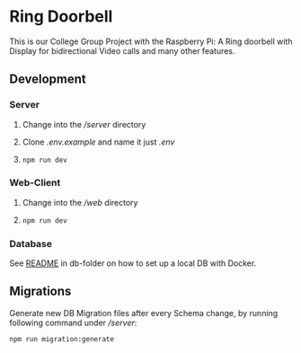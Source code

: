 # Ring Doorbell

This is our College Group Project with the Raspberry Pi: 
A Ring doorbell with Display for bidirectional Video calls and many other features.

## Development

### Server

1. Change into the */server* directory

2. Clone *.env.example* and name it just *.env* 

3. ```bash
   npm run dev
   ```

### Web-Client

1. Change into the */web* directory

2. ```bash
   npm run dev
   ```

### Database

See [README](./db/README.md) in db-folder on how to set up a local DB with Docker.

## Migrations

Generate new DB Migration files after every Schema change, by running following command under */server*:

```bash
npm run migration:generate
```



